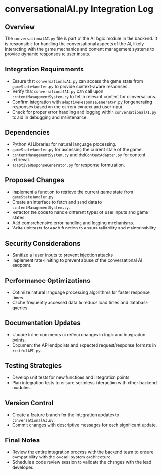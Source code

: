 # conversationalAI.py Integration Log

## Overview
The `conversationalAI.py` file is part of the AI logic module in the backend. It is responsible for handling the conversational aspects of the AI, likely interacting with the game mechanics and content management systems to provide dynamic responses to user inputs.

## Integration Requirements
- Ensure that `conversationalAI.py` can access the game state from `gameStateHandler.py` to provide context-aware responses.
- Verify that `conversationalAI.py` can call upon `contentManagementSystem.py` to fetch relevant content for conversations.
- Confirm integration with `adaptiveResponseGenerator.py` for generating responses based on the current context and user input.
- Check for proper error handling and logging within `conversationalAI.py` to aid in debugging and maintenance.

## Dependencies
- Python AI Libraries for natural language processing.
- `gameStateHandler.py` for accessing the current state of the game.
- `contentManagementSystem.py` and `dndContentAdapter.py` for content retrieval.
- `adaptiveResponseGenerator.py` for response formulation.

## Proposed Changes
- Implement a function to retrieve the current game state from `gameStateHandler.py`.
- Create an interface to fetch and send data to `contentManagementSystem.py`.
- Refactor the code to handle different types of user inputs and game states.
- Add comprehensive error handling and logging mechanisms.
- Write unit tests for each function to ensure reliability and maintainability.

## Security Considerations
- Sanitize all user inputs to prevent injection attacks.
- Implement rate-limiting to prevent abuse of the conversational AI endpoint.

## Performance Optimizations
- Optimize natural language processing algorithms for faster response times.
- Cache frequently accessed data to reduce load times and database queries.

## Documentation Updates
- Update inline comments to reflect changes in logic and integration points.
- Document the API endpoints and expected request/response formats in `restfulAPI.py`.

## Testing Strategies
- Develop unit tests for new functions and integration points.
- Plan integration tests to ensure seamless interaction with other backend modules.

## Version Control
- Create a feature branch for the integration updates to `conversationalAI.py`.
- Commit changes with descriptive messages for each significant update.

## Final Notes
- Review the entire integration process with the backend team to ensure compatibility with the overall system architecture.
- Schedule a code review session to validate the changes with the lead developer.